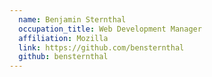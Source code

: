 ```yaml
---
  name: Benjamin Sternthal
  occupation_title: Web Development Manager
  affiliation: Mozilla
  link: https://github.com/bensternthal
  github: bensternthal
---
```

